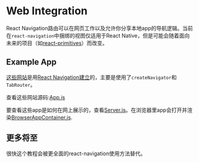 # Web Integration

React Navigation路由可以在网页工作以及允许你分享本地app的导航逻辑。当前在`react-navigation`中捆绑的视图仅适用于React Native，但是可能会随着面向未来的项目（如[react-primitives](https://github.com/lelandrichardson/react-primitives)）而改变。

## Example App

[这些网站](https://reactnavigation.org/)是用[React Navigation建立](https://github.com/react-community/react-navigation/blob/master/website/)的，主要是使用了`createNavigator`和`TabRouter`。

查看这些网站源码:[App.js](https://github.com/react-community/react-navigation/blob/master/website/src/App.js)

要查看这些app是如何在网上展示的，查看[Server.js](https://github.com/react-community/react-navigation/blob/master/website/src/Server.js)。在浏览器里app会打开并渲染[BrowserAppContainer.js](https://github.com/react-community/react-navigation/blob/master/website/src/BrowserAppContainer.js).


## 更多将至

很快这个教程会被更全面的react-navigation使用方法替代。
